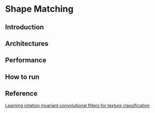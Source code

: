 # Shape Matching

## Introduction

## Architectures

## Performance

## How to run

## Reference

[Learning rotation invariant convolutional filters for texture classification](https://arxiv.org/pdf/1604.06720.pdf)
